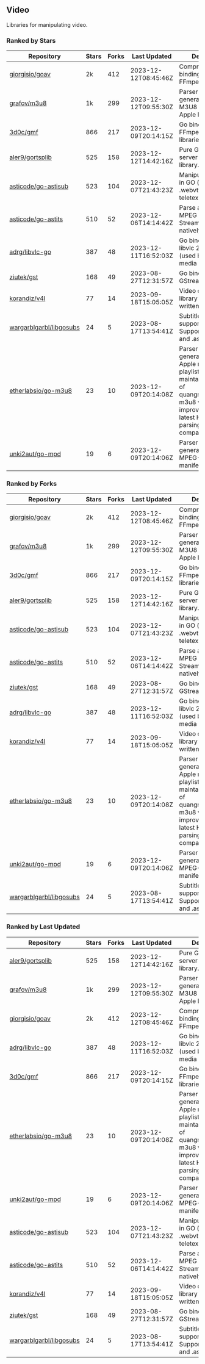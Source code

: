 ## Video

Libraries for manipulating video.

### Ranked by Stars

| Repository | Stars | Forks | Last Updated | Description | 
|------------|-------|-------|--------------|-------------|
| [giorgisio/goav](https://github.com/giorgisio/goav) | 2k | 412 | 2023-12-12T08:45:46Z |  Comprehensive Go bindings for FFmpeg. |
| [grafov/m3u8](https://github.com/grafov/m3u8) | 1k | 299 | 2023-12-12T09:55:30Z |  Parser and generator library of M3U8 playlists for Apple HLS. |
| [3d0c/gmf](https://github.com/3d0c/gmf) | 866 | 217 | 2023-12-09T20:14:15Z |  Go bindings for FFmpeg av\* libraries. |
| [aler9/gortsplib](https://github.com/aler9/gortsplib) | 525 | 158 | 2023-12-12T14:42:16Z |  Pure Go RTSP server and client library. |
| [asticode/go-astisub](https://github.com/asticode/go-astisub) | 523 | 104 | 2023-12-07T21:43:23Z |  Manipulate subtitles in GO (.srt, .stl, .ttml, .webvtt, .ssa/.ass, teletext, .smi, etc.). |
| [asticode/go-astits](https://github.com/asticode/go-astits) | 510 | 52 | 2023-12-06T14:14:42Z |  Parse and demux MPEG Transport Streams (.ts) natively in GO. |
| [adrg/libvlc-go](https://github.com/adrg/libvlc-go) | 387 | 48 | 2023-12-11T16:52:03Z |  Go bindings for libvlc 2.X/3.X/4.X (used by the VLC media player). |
| [ziutek/gst](https://github.com/ziutek/gst) | 168 | 49 | 2023-08-27T12:31:57Z |  Go bindings for GStreamer. |
| [korandiz/v4l](https://github.com/korandiz/v4l) | 77 | 14 | 2023-09-18T15:05:05Z |  Video capture library for Linux, written in Go. |
| [wargarblgarbl/libgosubs](https://github.com/wargarblgarbl/libgosubs) | 24 | 5 | 2023-08-17T13:54:41Z |  Subtitle format support for go. Supports .srt, .ttml, and .ass. |
| [etherlabsio/go-m3u8](https://github.com/etherlabsio/go-m3u8) | 23 | 10 | 2023-12-09T20:14:08Z |  Parser and generator library for Apple m3u8 playlists. Actively maintained version of quangngotan95/go-m3u8 with improvements and latest HLS playlist parsing compatibility. |
| [unki2aut/go-mpd](https://github.com/unki2aut/go-mpd) | 19 | 6 | 2023-12-09T20:14:06Z |  Parser and generator library for MPEG-DASH manifest files. |

### Ranked by Forks

| Repository | Stars | Forks | Last Updated | Description | 
|------------|-------|-------|--------------|-------------|
| [giorgisio/goav](https://github.com/giorgisio/goav) | 2k | 412 | 2023-12-12T08:45:46Z |  Comprehensive Go bindings for FFmpeg. |
| [grafov/m3u8](https://github.com/grafov/m3u8) | 1k | 299 | 2023-12-12T09:55:30Z |  Parser and generator library of M3U8 playlists for Apple HLS. |
| [3d0c/gmf](https://github.com/3d0c/gmf) | 866 | 217 | 2023-12-09T20:14:15Z |  Go bindings for FFmpeg av\* libraries. |
| [aler9/gortsplib](https://github.com/aler9/gortsplib) | 525 | 158 | 2023-12-12T14:42:16Z |  Pure Go RTSP server and client library. |
| [asticode/go-astisub](https://github.com/asticode/go-astisub) | 523 | 104 | 2023-12-07T21:43:23Z |  Manipulate subtitles in GO (.srt, .stl, .ttml, .webvtt, .ssa/.ass, teletext, .smi, etc.). |
| [asticode/go-astits](https://github.com/asticode/go-astits) | 510 | 52 | 2023-12-06T14:14:42Z |  Parse and demux MPEG Transport Streams (.ts) natively in GO. |
| [ziutek/gst](https://github.com/ziutek/gst) | 168 | 49 | 2023-08-27T12:31:57Z |  Go bindings for GStreamer. |
| [adrg/libvlc-go](https://github.com/adrg/libvlc-go) | 387 | 48 | 2023-12-11T16:52:03Z |  Go bindings for libvlc 2.X/3.X/4.X (used by the VLC media player). |
| [korandiz/v4l](https://github.com/korandiz/v4l) | 77 | 14 | 2023-09-18T15:05:05Z |  Video capture library for Linux, written in Go. |
| [etherlabsio/go-m3u8](https://github.com/etherlabsio/go-m3u8) | 23 | 10 | 2023-12-09T20:14:08Z |  Parser and generator library for Apple m3u8 playlists. Actively maintained version of quangngotan95/go-m3u8 with improvements and latest HLS playlist parsing compatibility. |
| [unki2aut/go-mpd](https://github.com/unki2aut/go-mpd) | 19 | 6 | 2023-12-09T20:14:06Z |  Parser and generator library for MPEG-DASH manifest files. |
| [wargarblgarbl/libgosubs](https://github.com/wargarblgarbl/libgosubs) | 24 | 5 | 2023-08-17T13:54:41Z |  Subtitle format support for go. Supports .srt, .ttml, and .ass. |

### Ranked by Last Updated

| Repository | Stars | Forks | Last Updated | Description | 
|------------|-------|-------|--------------|-------------|
| [aler9/gortsplib](https://github.com/aler9/gortsplib) | 525 | 158 | 2023-12-12T14:42:16Z |  Pure Go RTSP server and client library. |
| [grafov/m3u8](https://github.com/grafov/m3u8) | 1k | 299 | 2023-12-12T09:55:30Z |  Parser and generator library of M3U8 playlists for Apple HLS. |
| [giorgisio/goav](https://github.com/giorgisio/goav) | 2k | 412 | 2023-12-12T08:45:46Z |  Comprehensive Go bindings for FFmpeg. |
| [adrg/libvlc-go](https://github.com/adrg/libvlc-go) | 387 | 48 | 2023-12-11T16:52:03Z |  Go bindings for libvlc 2.X/3.X/4.X (used by the VLC media player). |
| [3d0c/gmf](https://github.com/3d0c/gmf) | 866 | 217 | 2023-12-09T20:14:15Z |  Go bindings for FFmpeg av\* libraries. |
| [etherlabsio/go-m3u8](https://github.com/etherlabsio/go-m3u8) | 23 | 10 | 2023-12-09T20:14:08Z |  Parser and generator library for Apple m3u8 playlists. Actively maintained version of quangngotan95/go-m3u8 with improvements and latest HLS playlist parsing compatibility. |
| [unki2aut/go-mpd](https://github.com/unki2aut/go-mpd) | 19 | 6 | 2023-12-09T20:14:06Z |  Parser and generator library for MPEG-DASH manifest files. |
| [asticode/go-astisub](https://github.com/asticode/go-astisub) | 523 | 104 | 2023-12-07T21:43:23Z |  Manipulate subtitles in GO (.srt, .stl, .ttml, .webvtt, .ssa/.ass, teletext, .smi, etc.). |
| [asticode/go-astits](https://github.com/asticode/go-astits) | 510 | 52 | 2023-12-06T14:14:42Z |  Parse and demux MPEG Transport Streams (.ts) natively in GO. |
| [korandiz/v4l](https://github.com/korandiz/v4l) | 77 | 14 | 2023-09-18T15:05:05Z |  Video capture library for Linux, written in Go. |
| [ziutek/gst](https://github.com/ziutek/gst) | 168 | 49 | 2023-08-27T12:31:57Z |  Go bindings for GStreamer. |
| [wargarblgarbl/libgosubs](https://github.com/wargarblgarbl/libgosubs) | 24 | 5 | 2023-08-17T13:54:41Z |  Subtitle format support for go. Supports .srt, .ttml, and .ass. |

